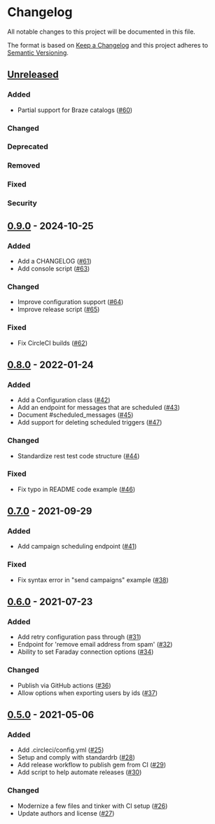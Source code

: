 # Changelog

All notable changes to this project will be documented in this file.

The format is based on [Keep a Changelog][] and this project adheres to
[Semantic Versioning][].

[Keep a Changelog]: https://keepachangelog.com
[Semantic Versioning]: https://semver.org

## [Unreleased][]

### Added
* Partial support for Braze catalogs ([#60][])

### Changed

### Deprecated

### Removed

### Fixed

### Security

## [0.9.0][] - 2024-10-25

### Added

* Add a CHANGELOG ([#61][])
* Add console script ([#63][])

### Changed

* Improve configuration support ([#64][])
* Improve release script ([#65][])

### Fixed

* Fix CircleCI builds ([#62][])

## [0.8.0][] - 2022-01-24

### Added

* Add a Configuration class ([#42][])
* Add an endpoint for messages that are scheduled ([#43][])
* Document #scheduled_messages ([#45][])
* Add support for deleting scheduled triggers ([#47][])

### Changed

* Standardize rest test code structure ([#44][])

### Fixed

* Fix typo in README code example ([#46][])

## [0.7.0][] - 2021-09-29

### Added

* Add campaign scheduling endpoint ([#41][])

### Fixed

* Fix syntax error in "send campaigns" example ([#38][])

## [0.6.0][] - 2021-07-23

### Added

* Add retry configuration pass through ([#31][])
* Endpoint for 'remove email address from spam' ([#32][])
* Ability to set Faraday connection options ([#34][])

### Changed

* Publish via GitHub actions ([#36][])
* Allow options when exporting users by ids ([#37][])

## [0.5.0][] - 2021-05-06

### Added

* Add .circleci/config.yml ([#25][])
* Setup and comply with standardrb ([#28][])
* Add release workflow to publish gem from CI ([#29][])
* Add script to help automate releases ([#30][])

### Changed

* Modernize a few files and tinker with CI setup ([#26][])
* Update authors and license ([#27][])

[Unreleased]: https://github.com/jonallured/braze_ruby/compare/v0.9.0...HEAD

[0.5.0]: https://github.com/jonallured/braze_ruby/releases/tag/v0.5.0
[0.6.0]: https://github.com/jonallured/braze_ruby/releases/tag/v0.6.0
[0.7.0]: https://github.com/jonallured/braze_ruby/releases/tag/v0.7.0
[0.8.0]: https://github.com/jonallured/braze_ruby/releases/tag/v0.8.0
[0.9.0]: https://github.com/jonallured/braze_ruby/releases/tag/v0.9.0

[#25]: https://github.com/jonallured/braze_ruby/pull/25
[#26]: https://github.com/jonallured/braze_ruby/pull/26
[#27]: https://github.com/jonallured/braze_ruby/pull/27
[#28]: https://github.com/jonallured/braze_ruby/pull/28
[#29]: https://github.com/jonallured/braze_ruby/pull/29
[#30]: https://github.com/jonallured/braze_ruby/pull/30
[#31]: https://github.com/jonallured/braze_ruby/pull/31
[#32]: https://github.com/jonallured/braze_ruby/pull/32
[#34]: https://github.com/jonallured/braze_ruby/pull/34
[#36]: https://github.com/jonallured/braze_ruby/pull/36
[#37]: https://github.com/jonallured/braze_ruby/pull/37
[#38]: https://github.com/jonallured/braze_ruby/pull/38
[#41]: https://github.com/jonallured/braze_ruby/pull/41
[#42]: https://github.com/jonallured/braze_ruby/pull/42
[#43]: https://github.com/jonallured/braze_ruby/pull/43
[#44]: https://github.com/jonallured/braze_ruby/pull/44
[#45]: https://github.com/jonallured/braze_ruby/pull/45
[#46]: https://github.com/jonallured/braze_ruby/pull/46
[#47]: https://github.com/jonallured/braze_ruby/pull/47
[#60]: https://github.com/jonallured/braze_ruby/pull/60
[#61]: https://github.com/jonallured/braze_ruby/pull/61
[#62]: https://github.com/jonallured/braze_ruby/pull/62
[#63]: https://github.com/jonallured/braze_ruby/pull/63
[#64]: https://github.com/jonallured/braze_ruby/pull/64
[#65]: https://github.com/jonallured/braze_ruby/pull/65
